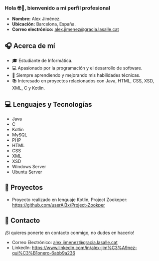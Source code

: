 ### Hola 🤓👋, bienvenido a mi perfil profesional

- **Nombre:** Alex Jiménez.
- **Ubicación:** Barcelona, España.
- **Correo electrónico:** alex.jimenez@gracia.lasalle.cat
  
## 🎧 Acerca de mí

- 🎓 Estudiante de Informática.
- 💻 Apasionado por la programación y el desarrollo de software.
- 🌱 Siempre aprendiendo y mejorando mis habilidades técnicas.
- 📚 Interesado en proyectos relacionados con Java, HTML, CSS, XSD, XML, C y Kotlin.

## 💻 Lenguajes y Tecnologías 

- Java
- C
- Kotlin
- MySQL
- PHP
- HTML
- CSS
- XML
- XSD
- Windows Server
- Ubuntu Server

## 📂 Proyectos 

- Proyecto realizado en lenguaje Kotlin, Project Zookeper: https://github.com/userAl3x/Project-Zookper
  
## 📲 Contacto 

¡Si quieres ponerte en contacto conmigo, no dudes en hacerlo!

- Correo Electrónico: alex.jimenez@gracia.lasalle.cat
- LinkedIn: https://www.linkedin.com/in/alex-jim%C3%A9nez-qui%C3%B1onero-6abb9a236

<!--
**userAl3x/userAl3x** is a ✨ _special_ ✨ repository because its `README.md` (this file) appears on your GitHub profile.

Here are some ideas to get you started:

- 🔭 I’m currently working on ...
- 🌱 I’m currently learning ...
- 👯 I’m looking to collaborate on ...
- 🤔 I’m looking for help with ...
- 💬 Ask me about ...
- 📫 How to reach me: ...
- 😄 Pronouns: ...
- ⚡ Fun fact: ...
-->
